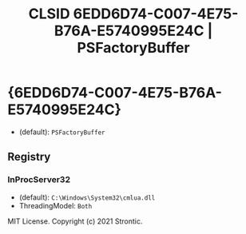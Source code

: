 ﻿---
title: "CLSID 6EDD6D74-C007-4E75-B76A-E5740995E24C | PSFactoryBuffer"
excerpt: What is COM-Object CLSID 6EDD6D74-C007-4E75-B76A-E5740995E24C?
---

# {6EDD6D74-C007-4E75-B76A-E5740995E24C}

* (default): `PSFactoryBuffer`

## Registry


### InProcServer32

* (default): `C:\Windows\System32\cmlua.dll`
* ThreadingModel: `Both`

MIT License. Copyright (c) 2021 Strontic.


